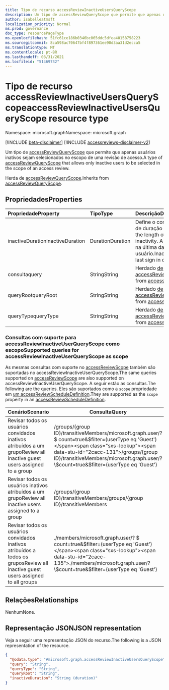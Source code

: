 ```yaml
---
title: Tipo de recurso accessReviewInactiveUsersQueryScope
description: Um tipo de accessReviewQueryScope que permite que apenas usuários inativos sejam selecionados no escopo de uma revisão de acesso.
author: isabelleatmsft
localization_priority: Normal
ms.prod: governance
doc_type: resourcePageType
ms.openlocfilehash: 51fc61ce186b0346bc065ddc5dfea40158758223
ms.sourcegitcommit: 8ca598ac70647bf4f897361ee90d3aa31d2ecca5
ms.translationtype: MT
ms.contentlocale: pt-BR
ms.lasthandoff: 03/31/2021
ms.locfileid: "51469732"
---
```

# <a name="accessreviewinactiveusersqueryscope-resource-type"></a><span data-ttu-id="2cacc-103">Tipo de recurso accessReviewInactiveUsersQueryScope</span><span class="sxs-lookup"><span data-stu-id="2cacc-103">accessReviewInactiveUsersQueryScope resource type</span></span>

<span data-ttu-id="2cacc-104">Namespace: microsoft.graph</span><span class="sxs-lookup"><span data-stu-id="2cacc-104">Namespace: microsoft.graph</span></span>

[!INCLUDE [beta-disclaimer](../../includes/beta-disclaimer.md)]
[!INCLUDE [accessreviews-disclaimer-v2](../../includes/accessreviews-disclaimer-v2.md)]

<span data-ttu-id="2cacc-105">Um tipo de [accessReviewQueryScope](../resources/accessreviewqueryscope.md) que permite que apenas usuários inativos sejam selecionados no escopo de uma revisão de acesso.</span><span class="sxs-lookup"><span data-stu-id="2cacc-105">A type of [accessReviewQueryScope](../resources/accessreviewqueryscope.md) that allows only inactive users to be selected in the scope of an access review.</span></span>

<span data-ttu-id="2cacc-106">Herda de [accessReviewQueryScope](../resources/accessreviewqueryscope.md).</span><span class="sxs-lookup"><span data-stu-id="2cacc-106">Inherits from [accessReviewQueryScope](../resources/accessreviewqueryscope.md).</span></span>

## <a name="properties"></a><span data-ttu-id="2cacc-107">Propriedades</span><span class="sxs-lookup"><span data-stu-id="2cacc-107">Properties</span></span>
|<span data-ttu-id="2cacc-108">Propriedade</span><span class="sxs-lookup"><span data-stu-id="2cacc-108">Property</span></span>|<span data-ttu-id="2cacc-109">Tipo</span><span class="sxs-lookup"><span data-stu-id="2cacc-109">Type</span></span>|<span data-ttu-id="2cacc-110">Descrição</span><span class="sxs-lookup"><span data-stu-id="2cacc-110">Description</span></span>|
|:---|:---|:---|
|<span data-ttu-id="2cacc-111">inactiveDuration</span><span class="sxs-lookup"><span data-stu-id="2cacc-111">inactiveDuration</span></span>|<span data-ttu-id="2cacc-112">Duration</span><span class="sxs-lookup"><span data-stu-id="2cacc-112">Duration</span></span>|<span data-ttu-id="2cacc-113">Define o comprimento do período de duração da inatividade.</span><span class="sxs-lookup"><span data-stu-id="2cacc-113">Defines the length of the duration period of inactivity.</span></span> <span data-ttu-id="2cacc-114">A inatividade é baseada na última data de login do usuário.</span><span class="sxs-lookup"><span data-stu-id="2cacc-114">Inactivity is based on the last sign in date of the user.</span></span>|
|<span data-ttu-id="2cacc-115">consulta</span><span class="sxs-lookup"><span data-stu-id="2cacc-115">query</span></span>|<span data-ttu-id="2cacc-116">String</span><span class="sxs-lookup"><span data-stu-id="2cacc-116">String</span></span>|<span data-ttu-id="2cacc-117">Herdado [de accessReviewQueryScope](../resources/accessreviewqueryscope.md).</span><span class="sxs-lookup"><span data-stu-id="2cacc-117">Inherited from [accessReviewQueryScope](../resources/accessreviewqueryscope.md).</span></span>|
|<span data-ttu-id="2cacc-118">queryRoot</span><span class="sxs-lookup"><span data-stu-id="2cacc-118">queryRoot</span></span>|<span data-ttu-id="2cacc-119">String</span><span class="sxs-lookup"><span data-stu-id="2cacc-119">String</span></span>|<span data-ttu-id="2cacc-120">Herdado [de accessReviewQueryScope](../resources/accessreviewqueryscope.md).</span><span class="sxs-lookup"><span data-stu-id="2cacc-120">Inherited from [accessReviewQueryScope](../resources/accessreviewqueryscope.md).</span></span>|
|<span data-ttu-id="2cacc-121">queryType</span><span class="sxs-lookup"><span data-stu-id="2cacc-121">queryType</span></span>|<span data-ttu-id="2cacc-122">String</span><span class="sxs-lookup"><span data-stu-id="2cacc-122">String</span></span>|<span data-ttu-id="2cacc-123">Herdado [de accessReviewQueryScope](../resources/accessreviewqueryscope.md).</span><span class="sxs-lookup"><span data-stu-id="2cacc-123">Inherited from [accessReviewQueryScope](../resources/accessreviewqueryscope.md).</span></span>|

### <a name="supported-queries-for-accessreviewinactiveuserqueryscope-as-scope"></a><span data-ttu-id="2cacc-124">Consultas com suporte para accessReviewInactiveUserQueryScope como escopo</span><span class="sxs-lookup"><span data-stu-id="2cacc-124">Supported queries for accessReviewInactiveUserQueryScope as scope</span></span>
<span data-ttu-id="2cacc-125">As mesmas consultas com suporte no [accessReviewScope](../resources/accessreviewscope.md) também são suportadas no accessReviewInactiveUserQueryScope.</span><span class="sxs-lookup"><span data-stu-id="2cacc-125">The same queries supported on [accessReviewScope](../resources/accessreviewscope.md) are also supported on accessReviewInactiveUserQueryScope.</span></span> <span data-ttu-id="2cacc-126">A seguir estão as consultas.</span><span class="sxs-lookup"><span data-stu-id="2cacc-126">The following are the queries.</span></span> <span data-ttu-id="2cacc-127">Eles são suportados como a `scope` propriedade em [um accessReviewScheduleDefinition](accessreviewscheduledefinition.md).</span><span class="sxs-lookup"><span data-stu-id="2cacc-127">They are supported as the `scope` property in an [accessReviewScheduleDefinition](accessreviewscheduledefinition.md).</span></span>

|<span data-ttu-id="2cacc-128">Cenário</span><span class="sxs-lookup"><span data-stu-id="2cacc-128">Scenario</span></span>| <span data-ttu-id="2cacc-129">Consulta</span><span class="sxs-lookup"><span data-stu-id="2cacc-129">Query</span></span> |
|--|--|
| <span data-ttu-id="2cacc-130">Revisar todos os usuários convidados inativos atribuídos a um grupo</span><span class="sxs-lookup"><span data-stu-id="2cacc-130">Review all inactive guest users assigned to a group</span></span> | <span data-ttu-id="2cacc-131">/groups/{group ID}/transitiveMembers/microsoft.graph.user/? \$ count=true&$filter=(userType eq 'Guest')</span><span class="sxs-lookup"><span data-stu-id="2cacc-131">/groups/{group ID}/transitiveMembers/microsoft.graph.user/?\$count=true&$filter=(userType eq 'Guest')</span></span> |
| <span data-ttu-id="2cacc-132">Revisar todos os usuários inativos atribuídos a um grupo</span><span class="sxs-lookup"><span data-stu-id="2cacc-132">Review all inactive users assigned to a group</span></span> | <span data-ttu-id="2cacc-133">/groups/{group ID}/transitiveMembers</span><span class="sxs-lookup"><span data-stu-id="2cacc-133">/groups/{group ID}/transitiveMembers</span></span> |
| <span data-ttu-id="2cacc-134">Revisar todos os usuários convidados inativos atribuídos a todos os grupos</span><span class="sxs-lookup"><span data-stu-id="2cacc-134">Review all inactive guest users assigned to all groups</span></span> | <span data-ttu-id="2cacc-135">./members/microsoft.graph.user/? \$ count=true&$filter=(userType eq 'Guest')</span><span class="sxs-lookup"><span data-stu-id="2cacc-135">./members/microsoft.graph.user/?\$count=true&$filter=(userType eq 'Guest')</span></span> |


## <a name="relationships"></a><span data-ttu-id="2cacc-136">Relações</span><span class="sxs-lookup"><span data-stu-id="2cacc-136">Relationships</span></span>
<span data-ttu-id="2cacc-137">Nenhum</span><span class="sxs-lookup"><span data-stu-id="2cacc-137">None.</span></span>

## <a name="json-representation"></a><span data-ttu-id="2cacc-138">Representação JSON</span><span class="sxs-lookup"><span data-stu-id="2cacc-138">JSON representation</span></span>
<span data-ttu-id="2cacc-139">Veja a seguir uma representação JSON do recurso.</span><span class="sxs-lookup"><span data-stu-id="2cacc-139">The following is a JSON representation of the resource.</span></span>
<!-- {
  "blockType": "resource",
  "@odata.type": "microsoft.graph.accessReviewInactiveUsersQueryScope"
}
-->
``` json
{
  "@odata.type": "#microsoft.graph.accessReviewInactiveUsersQueryScope",
  "query": "String",
  "queryType": "String",
  "queryRoot": "String",
  "inactiveDuration": "String (duration)"
}
```
